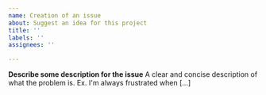 ```yaml
---
name: Creation of an issue
about: Suggest an idea for this project
title: ''
labels: ''
assignees: ''

---
```


**Describe some description for the issue**
A clear and concise description of what the problem is. Ex. I'm always frustrated when [...]
